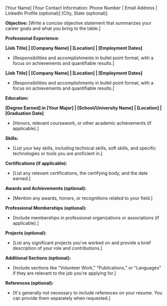 [Your Name]
[Your Contact Information: Phone Number | Email Address | LinkedIn Profile (optional)]
[City, State (optional)]

**Objective:**
[Write a concise objective statement that summarizes your career goals and what you bring to the table.]

**Professional Experience:**

**[Job Title] | [Company Name] | [Location] | [Employment Dates]**
- [Responsibilities and accomplishments in bullet point format, with a focus on achievements and quantifiable results.]

**[Job Title] | [Company Name] | [Location] | [Employment Dates]**
- [Responsibilities and accomplishments in bullet point format, with a focus on achievements and quantifiable results.]

**Education:**

**[Degree Earned] in [Your Major] | [School/University Name] | [Location] | [Graduation Date]**
- [Honors, relevant coursework, or other academic achievements (if applicable).]

**Skills:**
- [List your key skills, including technical skills, soft skills, and specific technologies or tools you are proficient in.]

**Certifications (if applicable):**
- [List any relevant certifications, the certifying body, and the date earned.]

**Awards and Achievements (optional):**
- [Mention any awards, honors, or recognitions related to your field.]

**Professional Memberships (optional):**
- [Include memberships in professional organizations or associations (if applicable).]

**Projects (optional):**
- [List any significant projects you've worked on and provide a brief description of your role and contributions.]

**Additional Sections (optional):**
- [Include sections like "Volunteer Work," "Publications," or "Languages" if they are relevant to the job you're applying for.]

**References (optional):**
- [It's generally not necessary to include references on your resume. You can provide them separately when requested.]


